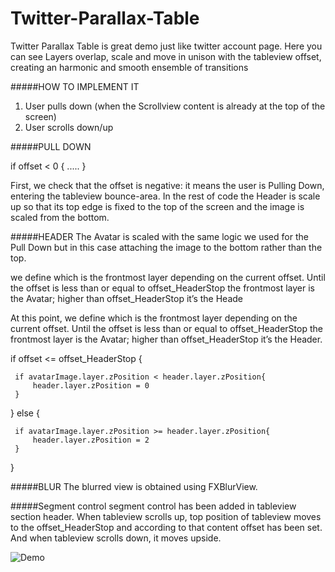 # Twitter-Parallax-Table

Twitter Parallax Table is great demo just like twitter account page. Here you can see Layers overlap, scale and move in unison with the tableview offset, creating an harmonic and smooth ensemble of transitions 

#####HOW TO IMPLEMENT IT

1. User pulls down (when the Scrollview content is already at the top of the screen)
2. User scrolls down/up


#####PULL DOWN

if offset < 0 {
 .....
}

First, we check that the offset is negative: it means the user is Pulling Down, entering the tableview bounce-area.
In the rest of code the Header is scale up so that its top edge is fixed to the top of the screen and the image is scaled from the bottom.

#####HEADER 
The Avatar is scaled with the same logic we used for the Pull Down but in this case attaching the image to the bottom rather than the top.

we define which is the frontmost layer depending on the current offset. Until the offset is less than or equal to offset_HeaderStop the frontmost layer is the Avatar; higher than offset_HeaderStop it’s the Heade

At this point, we define which is the frontmost layer depending on the current offset. Until the offset is less than or equal to offset_HeaderStop the frontmost layer is the Avatar; higher than offset_HeaderStop it’s the Header.

if offset <= offset_HeaderStop {
 
     if avatarImage.layer.zPosition < header.layer.zPosition{
         header.layer.zPosition = 0
     }
 
 }
 else {
 
     if avatarImage.layer.zPosition >= header.layer.zPosition{
         header.layer.zPosition = 2
     }
 }

#####BLUR
The blurred view is obtained using FXBlurView.

#####Segment control
segment control has been added in tableview section header. When tableview scrolls up, top position of tableview moves to the offset_HeaderStop and according to that content offset has been set. And when tableview scrolls down, it moves upside. 


![Demo][1]

  [1]: https://github.com/Azilen/Twitter-Parallax-Table/blob/master/twitter.gif
